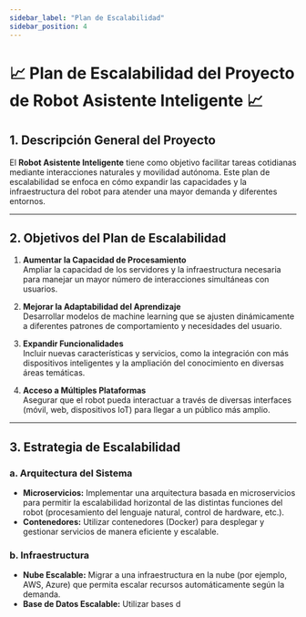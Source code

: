```yaml
---
sidebar_label: "Plan de Escalabilidad"
sidebar_position: 4
---
```


# 📈 **Plan de Escalabilidad del Proyecto de Robot Asistente Inteligente** 📈

## 1. **Descripción General del Proyecto**

El **Robot Asistente Inteligente** tiene como objetivo facilitar tareas cotidianas mediante interacciones naturales y movilidad autónoma. Este plan de escalabilidad se enfoca en cómo expandir las capacidades y la infraestructura del robot para atender una mayor demanda y diferentes entornos.

---

## 2. **Objetivos del Plan de Escalabilidad**

1. **Aumentar la Capacidad de Procesamiento**  
   Ampliar la capacidad de los servidores y la infraestructura necesaria para manejar un mayor número de interacciones simultáneas con usuarios.

2. **Mejorar la Adaptabilidad del Aprendizaje**  
   Desarrollar modelos de machine learning que se ajusten dinámicamente a diferentes patrones de comportamiento y necesidades del usuario.

3. **Expandir Funcionalidades**  
   Incluir nuevas características y servicios, como la integración con más dispositivos inteligentes y la ampliación del conocimiento en diversas áreas temáticas.

4. **Acceso a Múltiples Plataformas**  
   Asegurar que el robot pueda interactuar a través de diversas interfaces (móvil, web, dispositivos IoT) para llegar a un público más amplio.

---

## 3. **Estrategia de Escalabilidad**

### a. **Arquitectura del Sistema**

- **Microservicios:** Implementar una arquitectura basada en microservicios para permitir la escalabilidad horizontal de las distintas funciones del robot (procesamiento del lenguaje natural, control de hardware, etc.).
- **Contenedores:** Utilizar contenedores (Docker) para desplegar y gestionar servicios de manera eficiente y escalable.

### b. **Infraestructura**

- **Nube Escalable:** Migrar a una infraestructura en la nube (por ejemplo, AWS, Azure) que permita escalar recursos automáticamente según la demanda.
- **Base de Datos Escalable:** Utilizar bases d
